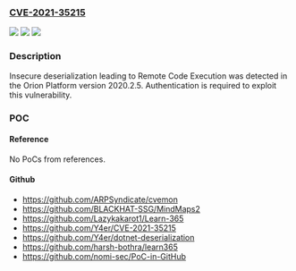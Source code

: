 ### [CVE-2021-35215](https://cve.mitre.org/cgi-bin/cvename.cgi?name=CVE-2021-35215)
![](https://img.shields.io/static/v1?label=Product&message=Orion%20Platform%20&color=blue)
![](https://img.shields.io/static/v1?label=Version&message=2020.2.5%20and%20previous%20versions%20%3C%202020.2.6%20&color=brighgreen)
![](https://img.shields.io/static/v1?label=Vulnerability&message=CWE-502%20Deserialization%20of%20Untrusted%20Data&color=brighgreen)

### Description

Insecure deserialization leading to Remote Code Execution was detected in the Orion Platform version 2020.2.5. Authentication is required to exploit this vulnerability.

### POC

#### Reference
No PoCs from references.

#### Github
- https://github.com/ARPSyndicate/cvemon
- https://github.com/BLACKHAT-SSG/MindMaps2
- https://github.com/Lazykakarot1/Learn-365
- https://github.com/Y4er/CVE-2021-35215
- https://github.com/Y4er/dotnet-deserialization
- https://github.com/harsh-bothra/learn365
- https://github.com/nomi-sec/PoC-in-GitHub

